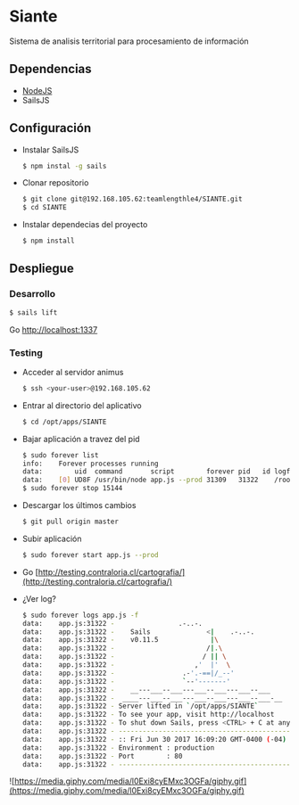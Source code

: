 # Siante

Sistema de analisis territorial para procesamiento de información

## Dependencias 

- [NodeJS](https://nodejs.org/en/download/)
- SailsJS

## Configuración

- Instalar SailsJS

  ```bash
  $ npm instal -g sails
  ```
 
- Clonar repositorio

  ```bash
  $ git clone git@192.168.105.62:teamlengthle4/SIANTE.git
  $ cd SIANTE
  ```

- Instalar dependecias del proyecto

  ```bash
  $ npm install
  ```
  
## Despliegue
  
### Desarrollo

  ```bash
  $ sails lift
  ```

Go [http://localhost:1337](http://localhost:1337)
  
### Testing

- Acceder al servidor animus

  ```bash
  $ ssh <your-user>@192.168.105.62
  ```

- Entrar al directorio del aplicativo

  ```bash
  $ cd /opt/apps/SIANTE
  ```

- Bajar aplicación a travez del pid

  ```bash
  $ sudo forever list
  info:    Forever processes running
  data:        uid  command       script        forever pid   id logfile                 uptime
  data:    [0] UD8F /usr/bin/node app.js --prod 31309   31322    /root/.forever/UD8F.log 0:0:8:33.133
  $ sudo forever stop 15144
  ```

- Descargar los últimos cambios

  ```bash
  $ git pull origin master
  ```
  
- Subir aplicación

  ```bash
  $ sudo forever start app.js --prod
  ```
  
- Go [http://testing.contraloria.cl/cartografia/](http://testing.contraloria.cl/cartografia/)
- ¿Ver log?
 
  ```bash
  $ sudo forever logs app.js -f
  data:    app.js:31322 -                .-..-.
  data:    app.js:31322 -    Sails              <|    .-..-.
  data:    app.js:31322 -    v0.11.5             |\
  data:    app.js:31322 -                       /|.\
  data:    app.js:31322 -                      / || \
  data:    app.js:31322 -                    ,'  |'  \
  data:    app.js:31322 -                 .-'.-==|/_--'
  data:    app.js:31322 -                 `--'-------'
  data:    app.js:31322 -    __---___--___---___--___---___--___
  data:    app.js:31322 -  ____---___--___---___--___---___--___-__
  data:    app.js:31322 - Server lifted in `/opt/apps/SIANTE`
  data:    app.js:31322 - To see your app, visit http://localhost
  data:    app.js:31322 - To shut down Sails, press <CTRL> + C at any time.
  data:    app.js:31322 - --------------------------------------------------------
  data:    app.js:31322 - :: Fri Jun 30 2017 16:09:20 GMT-0400 (-04)
  data:    app.js:31322 - Environment : production
  data:    app.js:31322 - Port        : 80
  data:    app.js:31322 - --------------------------------------------------------
  ```
  
![https://media.giphy.com/media/l0Exi8cyEMxc3OGFa/giphy.gif](https://media.giphy.com/media/l0Exi8cyEMxc3OGFa/giphy.gif)